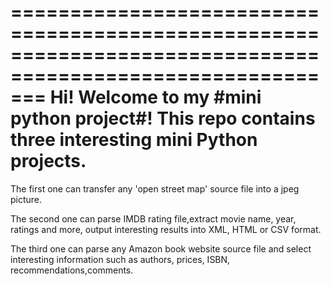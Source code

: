 ===========================================================================================================
Hi! Welcome to my #mini python project#!
This repo contains three interesting mini Python projects. 
===========================================================================================================
The first one can transfer any 'open street map' source file into a jpeg picture. 

The second one can parse IMDB rating file,extract movie name, year, ratings and more, output interesting results into XML, HTML or CSV format. 

The third one can parse any Amazon book website source file and select interesting information such as authors, prices, ISBN, recommendations,comments.